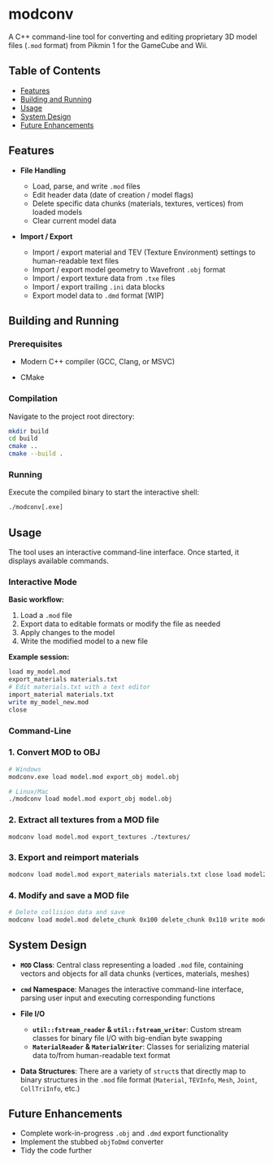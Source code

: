# modconv

A C++ command-line tool for converting and editing proprietary 3D model files (`.mod` format) from Pikmin 1 for the GameCube and Wii.

## Table of Contents

- [Features](#features)
- [Building and Running](#building-and-running)
- [Usage](#usage)
- [System Design](#system-design)
- [Future Enhancements](#future-enhancements)

## Features

- **File Handling**
  - Load, parse, and write `.mod` files
  - Edit header data (date of creation / model flags)
  - Delete specific data chunks (materials, textures, vertices) from loaded models
  - Clear current model data

- **Import / Export**
  - Import / export material and TEV (Texture Environment) settings to human-readable text files
  - Import / export model geometry to Wavefront `.obj` format
  - Import / export texture data from `.txe` files
  - Import / export trailing `.ini` data blocks
  - Export model data to `.dmd` format [WIP]

## Building and Running

### Prerequisites

- Modern C++ compiler (GCC, Clang, or MSVC)

- CMake

### Compilation

Navigate to the project root directory:

```bash
mkdir build
cd build
cmake ..
cmake --build .
```

### Running

Execute the compiled binary to start the interactive shell:

```bash
./modconv[.exe]
```

## Usage

The tool uses an interactive command-line interface. Once started, it displays available commands.

### Interactive Mode

**Basic workflow:**

1. Load a `.mod` file
2. Export data to editable formats or modify the file as needed
3. Apply changes to the model
4. Write the modified model to a new file

**Example session:**

```bash
load my_model.mod
export_materials materials.txt
# Edit materials.txt with a text editor
import_material materials.txt
write my_model_new.mod
close
```

### Command-Line

### 1. Convert MOD to OBJ

```bash
# Windows
modconv.exe load model.mod export_obj model.obj

# Linux/Mac
./modconv load model.mod export_obj model.obj
```

### 2. Extract all textures from a MOD file

```bash
modconv load model.mod export_textures ./textures/
```

### 3. Export and reimport materials

```bash
modconv load model.mod export_materials materials.txt close load model2.mod import_material materials.txt write model2_updated.mod
```

### 4. Modify and save a MOD file

```bash
# Delete collision data and save
modconv load model.mod delete_chunk 0x100 delete_chunk 0x110 write model_no_collision.mod
```

## System Design

- **`MOD` Class**: Central class representing a loaded `.mod` file, containing vectors and objects for all data chunks (vertices, materials, meshes)

- **`cmd` Namespace**: Manages the interactive command-line interface, parsing user input and executing corresponding functions

- **File I/O**
  - **`util::fstream_reader` & `util::fstream_writer`**: Custom stream classes for binary file I/O with big-endian byte swapping
  - **`MaterialReader` & `MaterialWriter`**: Classes for serializing material data to/from human-readable text format

- **Data Structures**: There are a variety of `struct`s that directly map to binary structures in the `.mod` file format (`Material`, `TEVInfo`, `Mesh`, `Joint`, `CollTriInfo`, etc.)

## Future Enhancements

- Complete work-in-progress `.obj` and `.dmd` export functionality
- Implement the stubbed `objToDmd` converter
- Tidy the code further
